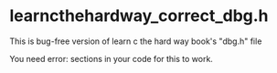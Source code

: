 # learncthehardway_correct_dbg.h
This is bug-free version of learn c the hard way book's "dbg.h" file


You need error: sections in your code for this to work.
